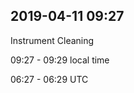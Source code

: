 
## 2019-04-11 09:27

[//]: # (Keywords: #cleaning)

Instrument Cleaning 

09:27 - 09:29 local time

06:27 - 06:29 UTC

